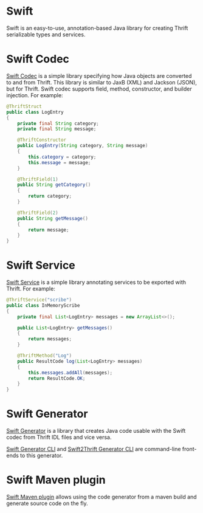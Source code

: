 # Swift

Swift is an easy-to-use, annotation-based Java library for creating Thrift
serializable types and services.

# Swift Codec

[Swift Codec](swift-codec) is a simple library specifying how Java
objects are converted to and from Thrift.  This library is similar to JaxB
(XML) and Jackson (JSON), but for Thrift.  Swift codec supports field, method,
constructor, and builder injection.  For example:

```java
@ThriftStruct
public class LogEntry
{
    private final String category;
    private final String message;

    @ThriftConstructor
    public LogEntry(String category, String message)
    {
        this.category = category;
        this.message = message;
    }

    @ThriftField(1)
    public String getCategory()
    {
        return category;
    }

    @ThriftField(2)
    public String getMessage()
    {
        return message;
    }
}
```

# Swift Service

[Swift Service](swift-service) is a simple library annotating
services to be exported with Thrift.   For example:

```java
@ThriftService("scribe")
public class InMemoryScribe
{
    private final List<LogEntry> messages = new ArrayList<>();

    public List<LogEntry> getMessages()
    {
        return messages;
    }

    @ThriftMethod("Log")
    public ResultCode log(List<LogEntry> messages)
    {
        this.messages.addAll(messages);
        return ResultCode.OK;
    }
}
```

# Swift Generator

[Swift Generator](swift-generator) is a library that creates Java code usable with the Swift codec from Thrift IDL files and vice versa.

[Swift Generator CLI](swift-generator-cli) and [Swift2Thrift Generator CLI](swift2thrift-generator-cli) are command-line front-ends to this generator.

# Swift Maven plugin

[Swift Maven plugin](swift-maven-plugin) allows using the code generator from a maven build and generate source code on the fly.
